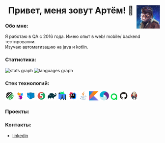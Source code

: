 <h1 align="center">Привет, меня зовут Артём! 👋</a> <img align="right" width="15%" title="Android Studio" src="image/avatar.gif">

<h3>Обо мне:</h3> 
Я работаю в QA с 2016 года. Имею опыт в web/ mobile/ backend тестировании.
</br>Изучаю автоматизацию на java и kotlin.


### Статистика:
<div align="left">
  <img src="https://github-readme-stats.vercel.app/api?username=Artem93&hide_title=false&hide_rank=false&show_icons=true&include_all_commits=true&count_private=true&disable_animations=false&theme=dracula&locale=en&hide_border=false" height="150" alt="stats graph"  />
  <img src="https://github-readme-stats.vercel.app/api/top-langs?username=Artem93&locale=en&hide_title=false&layout=compact&card_width=320&langs_count=5&theme=dracula&hide_border=false" height="150" alt="languages graph"  />
</div>


### Стек технологий:

<p align="left">
<img width="6%" title="Rest Assured" src="image/RestAssured.svg">
<img width="6%" title="Selenide" src="image/Selenide.svg">
<img width="6%" title="Selenoid" src="image/Selenoid.svg">
<img width="6%" title="JUnit5" src="image/Junit5.svg">
<img width="6%" title="Gradle" src="image/Gradle.svg">
<img width="6%" title="Android Studio" src="image/android.svg">
<img width="6%" title="IntelliJ IDEA" src="image/Idea.svg">
<img width="6%" title="Java" src="image/Java.svg">
<img width="6%" title="Kotlin" src="image/Kotlin_Icon.svg">
<img width="6%" title="Appium" src="image/Appium.svg">
<img width="5%" title="Allure TestOps" src="image/Allure_TO.svg">
<img width="6%" title="GitHub" src="image/GitHub.svg">
<img width="6%" title="Jenkins" src="image/Jenkins.svg">
</p>

### Проекты:


### Контакты:
+   <a href="https://linkedin.com/in/artem-lepkin-4306841b2">linkedin </a>

